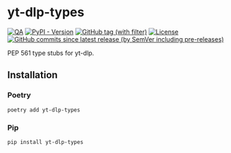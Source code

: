 # yt-dlp-types

[![QA](https://github.com/Tatsh/yt-dlp-types/actions/workflows/qa.yml/badge.svg)](https://github.com/Tatsh/yt-dlp-types/actions/workflows/qa.yml)
[![PyPI - Version](https://img.shields.io/pypi/v/yt-dlp-types)](https://pypi.org/project/yt-dlp-types/)
[![GitHub tag (with filter)](https://img.shields.io/github/v/tag/Tatsh/yt-dlp-types)](https://github.com/Tatsh/yt-dlp-types/tags)
[![License](https://img.shields.io/github/license/Tatsh/yt-dlp-types)](https://github.com/Tatsh/yt-dlp-types/blob/master/LICENSE.txt)
[![GitHub commits since latest release (by SemVer including pre-releases)](https://img.shields.io/github/commits-since/Tatsh/yt-dlp-types/v0.0.2/master)](https://github.com/Tatsh/yt-dlp-types/compare/v0.0.2...master)

PEP 561 type stubs for yt-dlp.

## Installation

### Poetry

```shell
poetry add yt-dlp-types
```

### Pip

```shell
pip install yt-dlp-types
```
